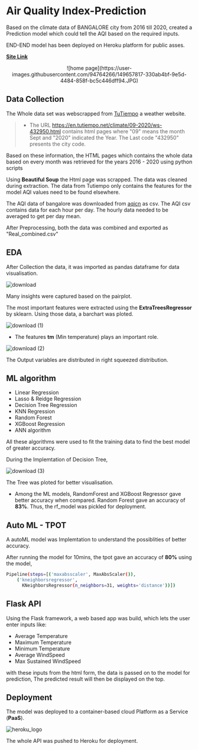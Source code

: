 
# Air Quality Index-Prediction

Based on the climate data of BANGALORE city from 2016 till 2020, created a Prediction model which could tell the AQI based on the required inputs.


END-END model has been deployed on Heroku platform for public asses.

**[Site Link](https://airqualityindex9.herokuapp.com/)**




<center> ![home page](https://user-images.githubusercontent.com/94764266/149657817-330ab4bf-9e5d-4484-858f-bc5c446dff94.JPG) </center>

## Data Collection

The Whole data set was webscrapped from [TuTiempo](https://en.tutiempo.net/) a weather website.


> * The URL https://en.tutiempo.net/climate/09-2020/ws-432950.html contains html pages where "09" means the month Sept and "2020" indicated the Year. The Last code "432950" presents the city code.

Based on these information, the HTML pages which contains the whole data based on every month was retrieved for the years 2016 - 2020 using python scripts

Using **Beautiful Soup** the Html page was scrapped. The data was cleaned during extraction. The data from Tutiempo only contains the features for the model AQI values need to be found elsewhere.

The AQI data of bangalore was downloaded from [aqicn](https://aqicn.org/data-platform/register/) as csv. The AQI csv contains data for each hour per day. The hourly data needed to be averaged to get per day mean.

After Preprocessing, both the data was combined and exported as "Real_combined.csv"

## EDA

After Collection the data, it was imported as pandas dataframe for data visualisation.

![download](https://user-images.githubusercontent.com/94764266/148679682-b6a55a9f-387a-4469-8547-72dece0c75b6.png)
 
Many insights were captured based on the pairplot.

The most important features were extracted using the **ExtraTreesRegressor** by sklearn. Using those data, a barchart was ploted.

![download (1)](https://user-images.githubusercontent.com/94764266/148679815-83a8dc7e-206e-4352-893a-18fc48c60b76.png)

* The features **tm** (Min temperature) plays an important role.


![download (2)](https://user-images.githubusercontent.com/94764266/148679886-fbea4c0e-d7f3-411a-8e63-2b32dd4732fc.png)

The Output variables are distributed in right squeezed distribution.


## ML algorithm 
* Linear Regression
* Lasso & Reidge Regression
* Decision Tree Regression
* KNN Regression
* Random Forest
* XGBoost Regression
* ANN algorithm

All these algorithms were used to fit the training data to find the best model of greater accuracy.

During the Implemtation of Decision Tree, 

![download (3)](https://user-images.githubusercontent.com/94764266/148680090-cde7d520-d9ab-4503-8f2e-cff73c1286fb.png)

The Tree was ploted for better visualisation.

* Among the ML models, RandomForest and XGBoost Regressor gave better accuracy when compared.
Random Forest gave an accuracy of **83%**. Thus, the rf_model was pickled for deployment.

## Auto ML - TPOT

A autoML model was Implemtation to understand the possiblities of better accuracy.

After running the model for 10mins, the tpot gave an accuracy of **80%** using the model, 


```bash
Pipeline(steps=[('maxabsscaler', MaxAbsScaler()),
    ('kneighborsregressor',
      KNeighborsRegressor(n_neighbors=31, weights='distance'))])
```

## Flask API

Using the Flask framework, a web based app was build, which lets the user enter inputs like:
* Average Temperature 
* Maximum Temperature
* Minimum Temperature
* Average WindSpeed
* Max Sustained WindSpeed

with these inputs from the html form, the data is passed on to the model for prediction,
The predicted result will then be displayed on the top.

## Deployment

The model was deployed to a container-based cloud Platform as a Service (**PaaS**).

![heroku_logo](https://user-images.githubusercontent.com/94764266/148681433-085df2ca-a855-4dd1-a659-8315b7c02829.png)

The whole API was pushed to Heroku for deployment.

